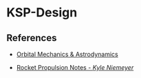 # KSP-Design


## References
- [Orbital Mechanics & Astrodynamics](https://orbital-mechanics.space/intro.html)

- [Rocket Propulsion Notes - *Kyle Niemeyer*](https://kyleniemeyer.github.io/rocket-propulsion/intro.html)